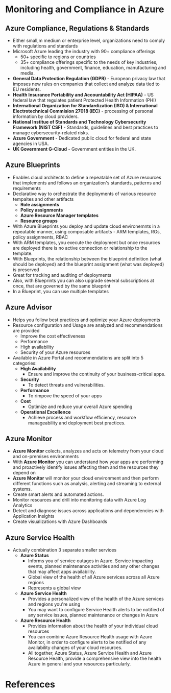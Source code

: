 # Monitoring and Compliance in Azure

## Azure Compliance, Regulations & Standards

* Either small,m medium or enterprise level, organizations need to comply with regulations and standards
* Microsoft Azure leading the industry with 90+ compliance offerings
    - 50+ specific to regions or countries
    - 35+ compliance offerings specific to the needs of key industries, including health, government, finance, education, manufacturing and media.
* **General Data Protection Regulation (GDPR)** - European privacy law that imposes new rules on companies that collect and analyze data tied to EU residents.
* **Health Insurance Portability and Accountability Act (HIPAA)** - US federal law that regulates patient Protected Health Information (PHI)
* **International Organization for Standardization (ISO) & International Electrotechnical Commision 27018 (IEC)** - processing of personal information by cloud providers.
* **National Institue of Standards and Technology Cybersecurity Framework (NIST CSF)** - Standards, guidelines and best practices to manage cybersecurity-related risks.
* **Azure Government** - Dedicated public cloud for federal and state agencies in USA.
* **UK Government G-Cloud** - Government entities in the UK.

## Azure Blueprints

* Enables cloud architects to define a repeatable set of Azure resources that implements and follows an organization's standards, patterns and requirements
* Declarative way to orchestrate the deployments of various resource tempaltes and other artifacts
    - **Role assignments**
    - **Policy assignments**
    - **Azure Resource Manager templates**
    - **Resource groups**
* With Azure Blueprints you deploy and update cloud environemnts in a repeatable manner, using composable artifacts - ARM templates, RGs, policy assignments, RBAC
* With ARM templates, you execute the deployment but once resources are deployed there is no active connection or relationship to the template.
* With Blueprints, the relationship between the blueprint definition (what should be deployed) and the blueprint assignment (what was deployed) is preserved
* Great for tracking and auditing of deployments
* Also, with Blueprints you can also upgrade several subscriptions at once, that are governed by the same blueprint
* In a Blueprint, you can use multiple templates

## Azure Advisor

* Helps you follow best practices and optimize your Azure deployments
* Resource configuration and Usage are analyzed and recommendations are provided
    - Improve the cost effectiveness
    - Performance
    - High availability
    - Security of your Azure resources
* Available in Azure Portal and recommendations are split into 5 categories:
    - **High Availability**
        * Ensure and improve the continuity of your business-critical apps. 
    - **Security**
        * To detect threats and vulnerabilities.
    - **Performance**
        * To rimpove the speed of your apps
    - **Cost** 
        * Optimize and reduce your overall Azure spending
    - **Operational Excellence**
        * Achieve process and workflow efficiency, resource manageability and deployment best practices.
    
## Azure Monitor

* **Azure Monitor** colects, analyzes and acts on telemetry from your cloud and on-premises environments
* With **Azure Monitor** you can understand how your apps are performing and proactively identify issues affecting them and the resources they depend on
* **Azure Monitor** will monitor your cloud environment and then perform different functions such as analysis, alerting and streaming to external systems.
* Create smart alerts and automated actions.
* Monitor resources and drill into monitoring data with Azure Log Analytics
* Detect and diagnose issues across applications and dependencies with Application Insights
* Create visualizations with Azure Dashboards


## Azure Service Health

* Actually combination 3 separate smaller services
    - **Azure Status**
        * Informs you of service outages in Azure. Service impacting events, planned maintenance activities and any other changes that may affect apps availability.
        * Global view of the health of all Azure services across all Azure regions
        * Represents a global view
    - **Azure Service Health**
        * Provides a personalized view of the health of the Azure services and regions you're using
        * You may want to configure Service Health alerts to be notified of any service issues, planned maintenance or changes in Azure
    - **Azure Resource Health**
        * Provides information about the health of your individual cloud resources
        * You can combine Azure Resource Health usage with Azure Monitor, in order to configure alerts to be notified of any availability changes of your cloud resources.
        * All together, Azure Status, Azure Service Health and Azure Resource Health, provide a comprehensive view into the health Azure in general and your resources particularly.

# References